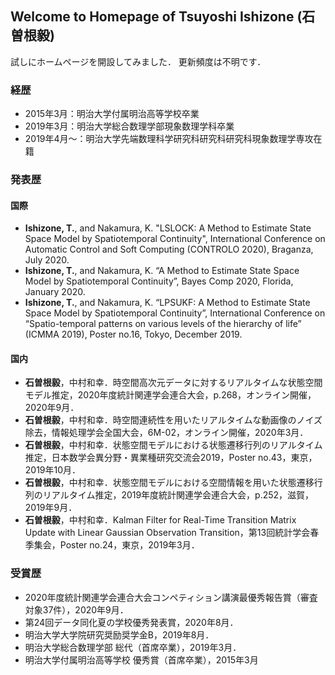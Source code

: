 ## Welcome to Homepage of Tsuyoshi Ishizone (石曽根毅)
試しにホームページを開設してみました．
更新頻度は不明です．


### 経歴
- 2015年3月：明治大学付属明治高等学校卒業
- 2019年3月：明治大学総合数理学部現象数理学科卒業
- 2019年4月〜：明治大学先端数理科学研究科研究科研究科現象数理学専攻在籍


### 発表歴
#### 国際
- **Ishizone, T.**, and Nakamura, K. "LSLOCK: A Method to Estimate State Space Model by Spatiotemporal Continuity", International Conference on Automatic Control and Soft Computing (CONTROLO 2020), Braganza, July 2020.
- **Ishizone, T.**, and Nakamura, K. “A Method to Estimate State Space Model by Spatiotemporal Continuity”, Bayes Comp 2020, Florida, January 2020.
- **Ishizone, T.**, and Nakamura, K. “LPSUKF: A Method to Estimate State Space Model by Spatiotemporal Continuity”, International Conference on “Spatio-temporal patterns on various levels of the hierarchy of life” (ICMMA 2019), Poster no.16, Tokyo, December 2019.


#### 国内
- **石曽根毅**，中村和幸．時空間高次元データに対するリアルタイムな状態空間モデル推定，2020年度統計関連学会連合大会，p.268，オンライン開催，2020年9月．
- **石曽根毅**，中村和幸．時空間連続性を用いたリアルタイムな動画像のノイズ除去，情報処理学会全国大会，6M-02，オンライン開催，2020年3月．
- **石曽根毅**，中村和幸．状態空間モデルにおける状態遷移行列のリアルタイム推定，日本数学会異分野・異業種研究交流会2019，Poster no.43，東京，2019年10月．
- **石曽根毅**，中村和幸．状態空間モデルにおける空間情報を用いた状態遷移行列のリアルタイム推定，2019年度統計関連学会連合大会，p.252，滋賀，2019年9月．
- **石曽根毅**，中村和幸．Kalman Filter for Real-Time Transition Matrix Update with Linear Gaussian Observation Transition，第13回統計学会春季集会，Poster no.24，東京，2019年3月．




### 受賞歴
- 2020年度統計関連学会連合大会コンペティション講演最優秀報告賞（審査対象37件），2020年9月．
- 第24回データ同化夏の学校優秀発表賞，2020年8月．
- 明治大学大学院研究奨励奨学金B，2019年8月．
- 明治大学総合数理学部 総代（首席卒業），2019年3月．
- 明治大学付属明治高等学校 優秀賞（首席卒業），2015年3月